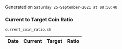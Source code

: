 Generated on `Saturday 25-September-2021 at 08:50:40`

### Current to Target Coin Ratio
`current_coin_ratio.sh`

Date|Current|Target|Ratio
---|---|---|---
